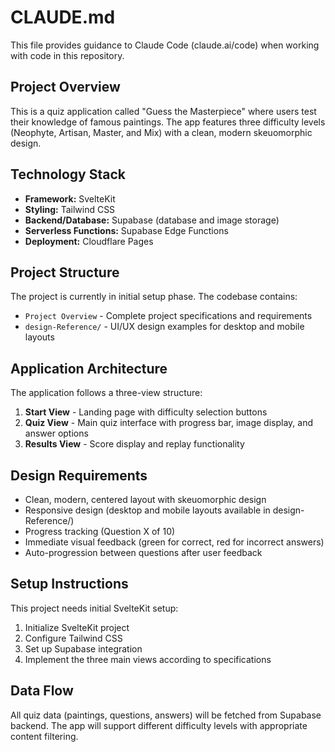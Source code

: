 # CLAUDE.md

This file provides guidance to Claude Code (claude.ai/code) when working with code in this repository.

## Project Overview

This is a quiz application called "Guess the Masterpiece" where users test their knowledge of famous paintings. The app features three difficulty levels (Neophyte, Artisan, Master, and Mix) with a clean, modern skeuomorphic design.

## Technology Stack

- **Framework:** SvelteKit
- **Styling:** Tailwind CSS  
- **Backend/Database:** Supabase (database and image storage)
- **Serverless Functions:** Supabase Edge Functions
- **Deployment:** Cloudflare Pages

## Project Structure

The project is currently in initial setup phase. The codebase contains:
- `Project Overview` - Complete project specifications and requirements
- `design-Reference/` - UI/UX design examples for desktop and mobile layouts

## Application Architecture

The application follows a three-view structure:

1. **Start View** - Landing page with difficulty selection buttons
2. **Quiz View** - Main quiz interface with progress bar, image display, and answer options
3. **Results View** - Score display and replay functionality

## Design Requirements

- Clean, modern, centered layout with skeuomorphic design
- Responsive design (desktop and mobile layouts available in design-Reference/)
- Progress tracking (Question X of 10)
- Immediate visual feedback (green for correct, red for incorrect answers)
- Auto-progression between questions after user feedback

## Setup Instructions

This project needs initial SvelteKit setup:
1. Initialize SvelteKit project
2. Configure Tailwind CSS
3. Set up Supabase integration
4. Implement the three main views according to specifications

## Data Flow

All quiz data (paintings, questions, answers) will be fetched from Supabase backend. The app will support different difficulty levels with appropriate content filtering.